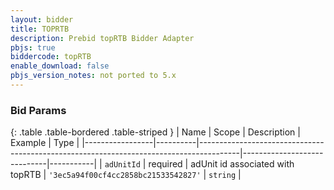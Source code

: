```yaml
---
layout: bidder
title: TOPRTB
description: Prebid topRTB Bidder Adapter
pbjs: true
biddercode: topRTB
enable_download: false
pbjs_version_notes: not ported to 5.x
---
```



### Bid Params

{: .table .table-bordered .table-striped }
| Name            | Scope    | Description                                                                            | Example                     | Type      |
|-----------------|----------|----------------------------------------------------------------------------------------|-----------------------------|-----------|
| `adUnitId`   | required | adUnit id associated with topRTB                                                      | `'3ec5a94f00cf4cc2858bc21533542827'`                         | `string` |
